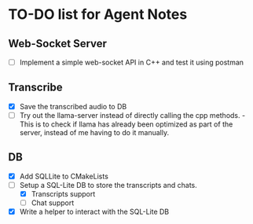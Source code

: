 # TO-DO list for Agent Notes

## Web-Socket Server

- [ ] Implement a simple web-socket API in C++ and test it using postman

## Transcribe

- [x] Save the transcribed audio to DB
- [ ] Try out the llama-server instead of directly calling the cpp methods.
      - This is to check if llama has already been optimized as part of the server, instead of me having to do it manually.

## DB

- [x] Add SQLLite to CMakeLists
- [ ] Setup a SQL-Lite DB to store the transcripts and chats.
  - [x] Transcripts support
  - [ ] Chat support
- [x] Write a helper to interact with the SQL-Lite DB
